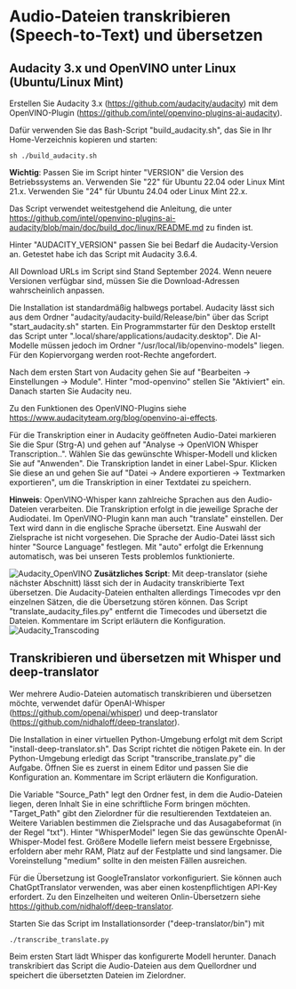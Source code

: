 # Audio-Dateien transkribieren (Speech-to-Text) und übersetzen

## Audacity 3.x und OpenVINO unter Linux (Ubuntu/Linux Mint)
Erstellen Sie Audacity 3.x (https://github.com/audacity/audacity) mit dem OpenVINO-Plugin (https://github.com/intel/openvino-plugins-ai-audacity).

Dafür verwenden Sie das Bash-Script "build_audacity.sh", das Sie in Ihr Home-Verzeichnis kopieren und starten:

```
sh ./build_audacity.sh
```

**Wichtig**: Passen Sie im Script hinter "VERSION" die Version des Betriebssystems an. Verwenden Sie "22" für Ubuntu 22.04 oder Linux Mint 21.x. Verwenden Sie "24" für Ubuntu 24.04 oder Linux Mint 22.x.

Das Script verwendet weitestgehend die Anleitung, die unter https://github.com/intel/openvino-plugins-ai-audacity/blob/main/doc/build_doc/linux/README.md zu finden ist.

Hinter "AUDACITY_VERSION" passen Sie bei Bedarf die Audacity-Version an. Getestet habe ich das Script mit Audacity 3.6.4.

All Download URLs im Script sind Stand September 2024. Wenn neuere Versionen verfügbar sind, müssen Sie die Download-Adressen wahrscheinlich anpassen.

Die Installation ist standardmäßig halbwegs portabel. Audacity lässt sich aus dem Ordner "audacity/audacity-build/Release/bin" über das Script "start_audacity.sh" starten. Ein Programmstarter für den Desktop erstellt das Script unter ".local/share/applications/audacity.desktop". Die AI-Modelle müssen jedoch im Ordner "/usr/local/lib/openvino-models" liegen. Für den Kopiervorgang werden root-Rechte angefordert.

Nach dem ersten Start von Audacity gehen Sie auf "Bearbeiten -> Einstellungen -> Module". Hinter "mod-openvino" stellen Sie "Aktiviert" ein. Danach starten Sie Audacity neu. 

Zu den Funktionen des OpenVINO-Plugins siehe https://www.audacityteam.org/blog/openvino-ai-effects.

Für die Transkription einer in Audacity geöffneten Audio-Datei markieren Sie die Spur (Strg-A) und gehen auf "Analyse -> OpenVION Whisper Transcription..". Wählen Sie das gewünschte Whisper-Modell und klicken Sie auf "Anwenden". Die Transkription landet in einer Label-Spur. Klicken Sie diese an und gehen Sie auf "Datei -> Andere exportieren -> Textmarken exportieren", um die Transkription in einer Textdatei zu speichern.

**Hinweis**: OpenVINO-Whisper kann zahlreiche Sprachen aus den Audio-Dateien verarbeiten. Die Transkription erfolgt in die jeweilige Sprache der Audiodatei. Im OpenVINO-Plugin kann man auch "translate" einstellen. Der Text wird dann in die englische Sprache übersetzt. Eine Auswahl der Zielsprache ist nicht vorgesehen. Die Sprache der Audio-Datei lässt sich hinter "Source Language" festlegen. Mit "auto" erfolgt die Erkennung automatisch, was bei unseren Tests problemlos funktionierte.

![Audacity_OpenVINO](https://github.com/user-attachments/assets/8b77a212-61f7-491b-bd1c-67aca2ce1da5)
**Zusätzliches Script**: Mit deep-translator (siehe nächster Abschnitt) lässt sich der in Audacity transkribierte Text übersetzen. Die Audacity-Dateien enthalten allerdings Timecodes vpr den einzelnen Sätzen, die die Übersetzung stören können. Das Script "translate_audacity_files.py" entfernt die Timecodes und übersetzt die Dateien. Kommentare im Script erläutern die Konfiguration.
![Audacity_Transcoding](https://github.com/user-attachments/assets/e562d1e6-433d-4d8d-a1fe-709db8abca2c)

## Transkribieren und übersetzen mit Whisper und deep-translator
Wer mehrere Audio-Dateien automatisch transkribieren und übersetzen möchte, verwendet dafür OpenAI-Whisper (https://github.com/openai/whisper) und deep-translator (https://github.com/nidhaloff/deep-translator).

Die Installation in einer virtuellen Python-Umgebung erfolgt mit dem Script "install-deep-translator.sh". Das Script richtet die nötigen Pakete ein. In der Python-Umgebung erledigt das Script "transcribe_translate.py" die Aufgabe. Öffnen Sie es zuerst in einem Editor und passen Sie die Konfiguration an. Kommentare im Script erläutern die Konfiguration.

Die Variable "Source_Path" legt den Ordner fest, in dem die Audio-Dateien liegen, deren Inhalt Sie in eine schriftliche Form bringen möchten. "Target_Path" gibt den Zielordner für die resultierenden Textdateien an. Weitere Variablen bestimmen die Zielsprache und das Ausagabeformat (in der Regel "txt"). Hinter "WhisperModel" legen Sie das gewünschte OpenAI-Whisper-Model fest. Größere Modelle liefern meist bessere Ergebnisse, erfoldern aber mehr RAM, Platz auf der Festplatte und sind langsamer. Die Voreinstellung "medium" sollte in den meisten Fällen ausreichen.

Für die Übersetzung ist GoogleTranslator vorkonfiguriert. Sie können auch ChatGptTranslator verwenden, was aber einen kostenpflichtigen API-Key erfordert. Zu den Einzelheiten und weiteren Onlin-Übersetzern siehe https://github.com/nidhaloff/deep-translator.

Starten Sie das Script im Installationsorder ("deep-translator/bin") mit
```
./transcribe_translate.py
```
Beim ersten Start lädt Whisper das konfigurerte Modell herunter. Danach transkribiert das Script die Audio-Dateien aus dem Quellordner und speichert die übersetzten Dateien im Zielordner.






